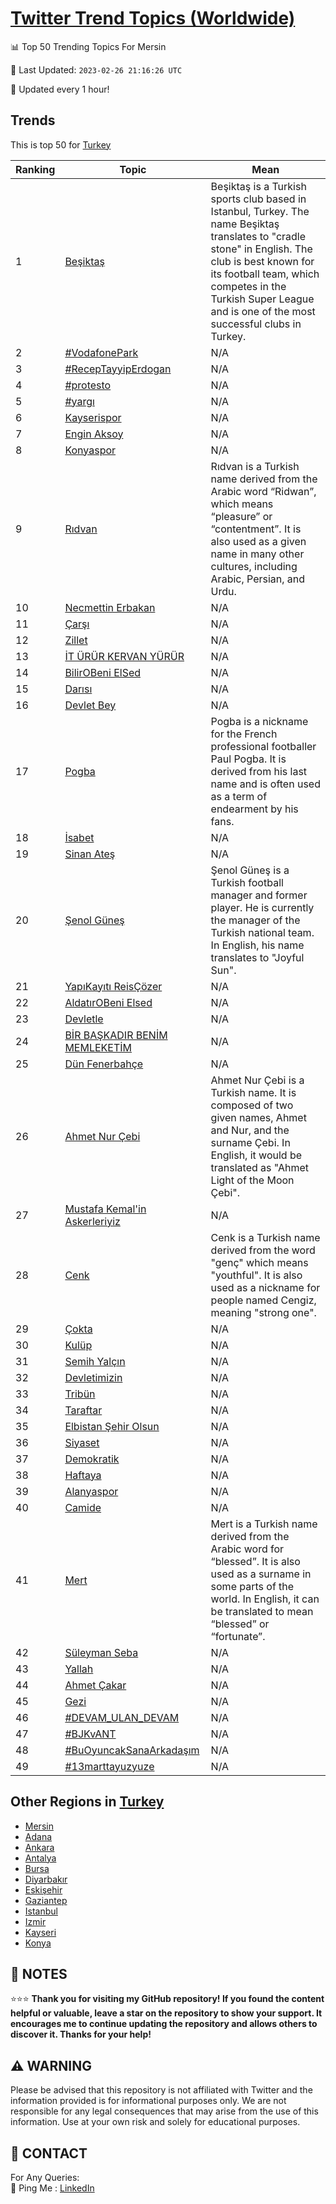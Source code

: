 [Twitter Trend Topics (Worldwide)](https://github.com/ErcinDedeoglu/Twitter-Trend-Topics)
==========


📊 Top 50 Trending Topics For Mersin

📆 Last Updated: `2023-02-26 21:16:26 UTC`

🔧 Updated every 1 hour!


## Trends

This is top 50 for [Turkey](</Turkey>)

| Ranking | Topic | Mean |
| ------- | ------------ | ------------ |
| 1 | [Beşiktaş](http://twitter.com/search?q=Be%c5%9fikta%c5%9f) | Beşiktaş is a Turkish sports club based in Istanbul, Turkey. The name Beşiktaş translates to "cradle stone" in English. The club is best known for its football team, which competes in the Turkish Super League and is one of the most successful clubs in Turkey. |
| 2 | [#VodafonePark](http://twitter.com/search?q=%23VodafonePark) | N/A |
| 3 | [#RecepTayyipErdogan](http://twitter.com/search?q=%23RecepTayyipErdogan) | N/A |
| 4 | [#protesto](http://twitter.com/search?q=%23protesto) | N/A |
| 5 | [#yargı](http://twitter.com/search?q=%23yarg%c4%b1) | N/A |
| 6 | [Kayserispor](http://twitter.com/search?q=Kayserispor) | N/A |
| 7 | [Engin Aksoy](http://twitter.com/search?q=Engin+Aksoy) | N/A |
| 8 | [Konyaspor](http://twitter.com/search?q=Konyaspor) | N/A |
| 9 | [Rıdvan](http://twitter.com/search?q=R%c4%b1dvan) | Rıdvan is a Turkish name derived from the Arabic word “Ridwan”, which means “pleasure” or “contentment”. It is also used as a given name in many other cultures, including Arabic, Persian, and Urdu. |
| 10 | [Necmettin Erbakan](http://twitter.com/search?q=Necmettin+Erbakan) | N/A |
| 11 | [Çarşı](http://twitter.com/search?q=%c3%87ar%c5%9f%c4%b1) | N/A |
| 12 | [Zillet](http://twitter.com/search?q=Zillet) | N/A |
| 13 | [İT ÜRÜR KERVAN YÜRÜR](http://twitter.com/search?q=%c4%b0T+%c3%9cR%c3%9cR+KERVAN+Y%c3%9cR%c3%9cR) | N/A |
| 14 | [BilirOBeni ElSed](http://twitter.com/search?q=BilirOBeni+ElSed) | N/A |
| 15 | [Darısı](http://twitter.com/search?q=Dar%c4%b1s%c4%b1) | N/A |
| 16 | [Devlet Bey](http://twitter.com/search?q=Devlet+Bey) | N/A |
| 17 | [Pogba](http://twitter.com/search?q=Pogba) | Pogba is a nickname for the French professional footballer Paul Pogba. It is derived from his last name and is often used as a term of endearment by his fans. |
| 18 | [İsabet](http://twitter.com/search?q=%c4%b0sabet) | N/A |
| 19 | [Sinan Ateş](http://twitter.com/search?q=Sinan+Ate%c5%9f) | N/A |
| 20 | [Şenol Güneş](http://twitter.com/search?q=%c5%9eenol+G%c3%bcne%c5%9f) | Şenol Güneş is a Turkish football manager and former player. He is currently the manager of the Turkish national team. In English, his name translates to "Joyful Sun". |
| 21 | [YapıKayıtı ReisÇözer](http://twitter.com/search?q=Yap%c4%b1Kay%c4%b1t%c4%b1+Reis%c3%87%c3%b6zer) | N/A |
| 22 | [AldatırOBeni Elsed](http://twitter.com/search?q=Aldat%c4%b1rOBeni+Elsed) | N/A |
| 23 | [Devletle](http://twitter.com/search?q=Devletle) | N/A |
| 24 | [BİR BAŞKADIR BENİM MEMLEKETİM](http://twitter.com/search?q=B%c4%b0R+BA%c5%9eKADIR+BEN%c4%b0M+MEMLEKET%c4%b0M) | N/A |
| 25 | [Dün Fenerbahçe](http://twitter.com/search?q=D%c3%bcn+Fenerbah%c3%a7e) | N/A |
| 26 | [Ahmet Nur Çebi](http://twitter.com/search?q=Ahmet+Nur+%c3%87ebi) | Ahmet Nur Çebi is a Turkish name. It is composed of two given names, Ahmet and Nur, and the surname Çebi. In English, it would be translated as "Ahmet Light of the Moon Çebi". |
| 27 | [Mustafa Kemal'in Askerleriyiz](http://twitter.com/search?q=Mustafa+Kemal%27in+Askerleriyiz) | N/A |
| 28 | [Cenk](http://twitter.com/search?q=Cenk) | Cenk is a Turkish name derived from the word "genç" which means "youthful". It is also used as a nickname for people named Cengiz, meaning "strong one". |
| 29 | [Çokta](http://twitter.com/search?q=%c3%87okta) | N/A |
| 30 | [Kulüp](http://twitter.com/search?q=Kul%c3%bcp) | N/A |
| 31 | [Semih Yalçın](http://twitter.com/search?q=Semih+Yal%c3%a7%c4%b1n) | N/A |
| 32 | [Devletimizin](http://twitter.com/search?q=Devletimizin) | N/A |
| 33 | [Tribün](http://twitter.com/search?q=Trib%c3%bcn) | N/A |
| 34 | [Taraftar](http://twitter.com/search?q=Taraftar) | N/A |
| 35 | [Elbistan Şehir Olsun](http://twitter.com/search?q=Elbistan+%c5%9eehir+Olsun) | N/A |
| 36 | [Siyaset](http://twitter.com/search?q=Siyaset) | N/A |
| 37 | [Demokratik](http://twitter.com/search?q=Demokratik) | N/A |
| 38 | [Haftaya](http://twitter.com/search?q=Haftaya) | N/A |
| 39 | [Alanyaspor](http://twitter.com/search?q=Alanyaspor) | N/A |
| 40 | [Camide](http://twitter.com/search?q=Camide) | N/A |
| 41 | [Mert](http://twitter.com/search?q=Mert) | Mert is a Turkish name derived from the Arabic word for “blessed”. It is also used as a surname in some parts of the world. In English, it can be translated to mean “blessed” or “fortunate”. |
| 42 | [Süleyman Seba](http://twitter.com/search?q=S%c3%bcleyman+Seba) | N/A |
| 43 | [Yallah](http://twitter.com/search?q=Yallah) | N/A |
| 44 | [Ahmet Çakar](http://twitter.com/search?q=Ahmet+%c3%87akar) | N/A |
| 45 | [Gezi](http://twitter.com/search?q=Gezi) | N/A |
| 46 | [#DEVAM_ULAN_DEVAM](http://twitter.com/search?q=%23DEVAM_ULAN_DEVAM) | N/A |
| 47 | [#BJKvANT](http://twitter.com/search?q=%23BJKvANT) | N/A |
| 48 | [#BuOyuncakSanaArkadaşım](http://twitter.com/search?q=%23BuOyuncakSanaArkada%c5%9f%c4%b1m) | N/A |
| 49 | [#13marttayuzyuze](http://twitter.com/search?q=%2313marttayuzyuze) | N/A |



## Other Regions in [Turkey](</Turkey>)

* [Mersin](</Turkey/Mersin.md>)
* [Adana](</Turkey/Adana.md>)
* [Ankara](</Turkey/Ankara.md>)
* [Antalya](</Turkey/Antalya.md>)
* [Bursa](</Turkey/Bursa.md>)
* [Diyarbakır](</Turkey/Diyarbakır.md>)
* [Eskişehir](</Turkey/Eskişehir.md>)
* [Gaziantep](</Turkey/Gaziantep.md>)
* [Istanbul](</Turkey/Istanbul.md>)
* [Izmir](</Turkey/Izmir.md>)
* [Kayseri](</Turkey/Kayseri.md>)
* [Konya](</Turkey/Konya.md>)



## 📝 NOTES

⭐⭐⭐ **Thank you for visiting my GitHub repository! If you found the content helpful or valuable, leave a star on the repository to show your support. It encourages me to continue updating the repository and allows others to discover it. Thanks for your help!**


## ⚠️ WARNING

Please be advised that this repository is not affiliated with Twitter and the information provided is for informational purposes only. We are not responsible for any legal consequences that may arise from the use of this information. Use at your own risk and solely for educational purposes.


## 📨 CONTACT

 For Any Queries:  
            🏓 Ping Me : [LinkedIn](https://www.linkedin.com/in/ercindedeoglu/)
